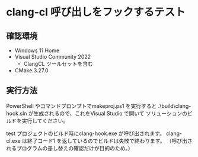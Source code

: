 # clang-cl 呼び出しをフックするテスト

## 確認環境

- Windows 11 Home
- Visual Studio Community 2022
  - ClangCL ツールセットを含む
- CMake 3.27.0

## 実行方法

PowerShell やコマンドプロンプトでmakeproj.ps1 を実行すると
.\build\clang-hook.sln が生成されるので、これをVisual Studio で開いて
ソリューションのビルドを実行してください。

test プロジェクトのビルド時にclang-hook.exe が呼び出されます。
clang-cl.exe は終了コード1 を返しているのでビルドは失敗で終わります。
（呼び出されるプログラムの差し替えの確認だけが目的のため。）
